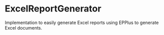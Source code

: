 # ExcelReportGenerator
Implementation to easily generate Excel reports using EPPlus to generate Excel documents.
